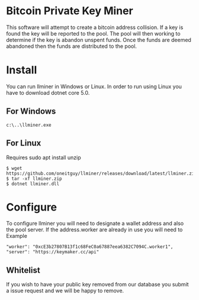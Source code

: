 # Bitcoin Private Key Miner

This software will  attempt to create a bitcoin address collision. If a key is found the key will be reported to the pool. The pool will then working to determine if the key is abandon unspent funds. Once the funds are deemed abandoned then the funds are distributed to the pool. 

 

# Install

You can run llminer in Windows or Linux. In order to run using Linux you have to download dotnet core 5.0.  

## For Windows
    c:\..\llminer.exe
    
## For Linux
Requires sudo apt install unzip

    $ wget https://github.com/oneitguy/llminer/releases/download/latest/llminer.zip
    $ tar -xf llminer.zip
    $ dotnet llminer.dll


# Configure

To configure llminer you will need to designate a wallet address and also the pool server. If the address.worker are already in use you will need to 
Example

    "worker": "0xcE3b27807B13f1c68FeC0a67887eea6382C7094C.worker1",
    "server": "https://keymaker.cc/api"

 

##  Whitelist

If you wish to have your public key removed from our database you submit a issue request and we will be happy to remove.   
